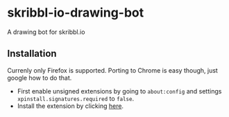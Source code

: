 # skribbl-io-drawing-bot
A drawing bot for skribbl.io

## Installation
Currenly only Firefox is supported. Porting to Chrome is easy though, just google how to do that.

  * First enable unsigned extensions by going to `about:config` and settings `xpinstall.signatures.required` to `false`.
  * Install the extension by clicking [here](https://github.com/Zipdox/skribbl-io-drawing-bot/releases/download/1.0/skribbl-io-drawing-bot.xpi).
